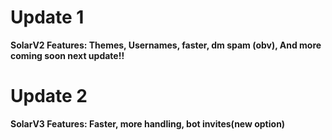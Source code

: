 # Update 1
**SolarV2 Features: Themes, Usernames, faster, dm spam (obv), And more coming soon next update!!**

# Update 2
**SolarV3 Features: Faster, more handling, bot invites(new option)**
